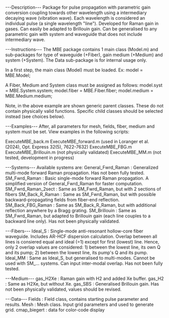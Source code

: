 ---Description---
Package for pulse propagation with parametric gain conversion coupling towards other wavelength using a intermediary decaying wave (vibration wave). Each wavelength is considered an individual pulse (a single wavelength "line"). Developed for Raman gain in gases. Can easily be adapted to Brillouin gain. Can be generalised to any parametric gain with system and waveguide that does not include intermediary wave. 

---Instructions---
The MBE package contains 1 main class (Model.m) and sub-packages for type of waveguide (+Fiber), gain medium (+Medium) and system (+System). The Data sub-package is for internal usage only.

In a first step, the main class (Model) must be loaded. Ex:
model = MBE.Model;

A Fiber, Medium and System class must be assigned as follows:
model.syst = MBE.System.system;
model.fiber = MBE.Fiber.fiber;
model.medium = MBE.Medium.medium; 

Note, in the above example are shown generic parent classes. These do not contain physically valid functions. 
Specific child classes should be selected instead (see choices below).

---Examples---
After, all parameters for mesh, fields, fiber, medium and system must be set. View examples in the following scripts:

ExecuteMBE_back.m
ExecuteMBE_forward.m (used in Loranger et al. (2024), Opt. Express 32(5), 7622-7632)
ExecuteMBE_FBG.m
ExecuteMBE_Brillouin.m (not physically validated)
ExecuteMBE_MM.m (not tested, development in progress)

---Systems---
Available systems are:
General_Fwrd_Raman	: Generalized multi-mode forward Raman propagation. Has not been fully tested.
SM_Fwrd_Raman 		: Basic single-mode forward Raman propagation. A simplified version of General_Fwrd_Raman for faster computation.
SM_Fwrd_Raman_2sect	: Same as SM_Fwrd_Raman, but with 2 sections of fibers
SM_Back_R_Raman		: Same as SM_Fwrd_Raman, but with possible backward-propagating fields from fiber-end reflection.
SM_Back_FBG_Raman	: Same as SM_Back_R_Raman, but with additional reflection anywhere by a Bragg grating.
SM_Brillouin		: Same as SM_Fwrd_Raman, but adapted to Brillouin gain (each line couples to a backward line only). 
			  Has not been physically validated.

---Fibers---
Ideal_S			: Single-mode anti-resonant hollow-core fiber waveguide. Includes AR-HCF dispersion calculation. 
			  Overlap between all lines is consiered equal and ideal (=1) except for first (lowest) line. 
			  Hence, only 2 overlap values are considered: 1) between the lowest line, its own Q and its pump; 
			  2) between the lowest line, its pump's Q and its pump.
Ideal_MM		: Same as Ideal_S, but generalised to multi-modes. Cannot be used with SM_... systems. Can input inter-modal overlap.
			  Has not been fully tested.

---Medium---
gas_H2Xe		: Raman gain with H2 and added Xe buffer.
gas_H2			: Same as H2Xe, but without Xe.
gas_SBS			: Generalised Brillouin gain. Has not been physically validated, values should be revised.

---Data---
Fields			: Field class, contains starting pulse parameter and results.
Mesh			: Mesh class. Input grid parameters and used to generate grid.
cmap_biegert		: data for color-code display
